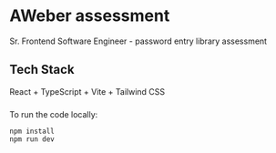 # AWeber assessment

Sr. Frontend Software Engineer - password entry library assessment

## Tech Stack

React + TypeScript + Vite + Tailwind CSS

###

To run the code locally:

```
npm install
npm run dev
```
